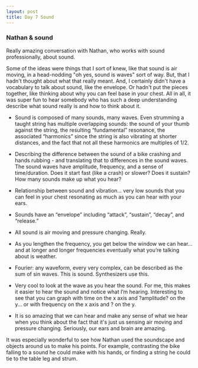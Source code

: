 ```yaml
---
layout: post
title: Day 7 Sound
---
```


### Nathan & sound
Really amazing conversation with Nathan, who works with sound professionally, about sound. 

Some of the ideas were things that I sort of knew, like that sound is air moving, in a head-nodding "oh yes, sound is waves" sort of way. But, that I hadn't thought about what that really meant. And, I certainly didn't have a vocabulary to talk about sound, like the envelope. Or hadn't put the pieces together, like thinking about why you can feel base in your chest. All in all, it was super fun to hear somebody who has such a deep understanding describe what sound really is and how to think about it.

* Sound is composed of many sounds, many waves. Even strumming a taught string has multiple overlapping sounds: the sound of your thumb against the string, the resulting “fundamental” resonance, the associated “harmonics” since the string is also vibrating at shorter distances, and the fact that not all these harmonics are multiples of 1/2. 

* Describing the difference between the sound of a bike crashing and hands rubbing - and translating that to differences in the sound waves. The sound waves have amplitude, frequency, and a sense of time/duration. Does it start fast (like a crash) or slower? Does it sustain? How many sounds make up what you hear? 

* Relationship between sound and vibration… very low sounds that you can feel in your chest resonating as much as you can hear with your ears.

* Sounds have an “envelope” including “attack”, “sustain”, “decay”, and “release.” 

* All sound is air moving and pressure changing. Really. 

* As you lengthen the frequency, you get below the window we can hear… and at longer and longer frequencies eventually what you’re talking about is weather.

* Fourier: any waveform, every very complex, can be described as the sum of sin waves. This is sound. Synthesizers use this. 

* Very cool to look at the wave as you hear the sound. For me, this makes it easier to hear the sound and notice what I’m hearing. Interesting to see that you can graph with time on the x axis and ?amplitude? on the y… or with frequency on the x axis and ? on the y. 

* It is so amazing that we can hear and make any sense of what we hear when you think about the fact that it's just us sensing air moving and pressure changing. Seriously, our ears and brain are amazing.

It was especially wonderful to see how Nathan used the soundscape and objects around us to make his points. For example, contrasting the bike falling to a sound he could make with his hands, or finding a string he could tie to the table leg and strum. 
